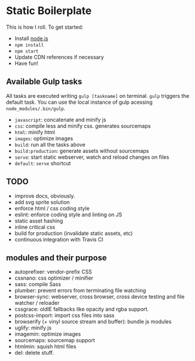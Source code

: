 # Static Boilerplate
This is how I roll. To get started:

* Install [node.js](nodejs.org)
* `npm install`
* `npm start`
* Update CDN references if necessary
* Have fun!


## Available Gulp tasks
All tasks are executed writing `gulp [taskname]` on terminal. `gulp` triggers
the default task. You can use the local instance of gulp acessing `node_modules/.bin/gulp`.

* `javascript`: concatenate and minify js
* `css`: compile less and minify css. generates sourcemaps
* `html`: minify html
* `images`: optimize images
* `build`: run all the tasks above
* `build:production`: generate assets without sourcemaps
* `serve`: start static webserver, watch and reload changes on files
* `default`: `serve` shortcut


## TODO
* improve docs, obviously.
* add svg sprite solution
* enforce html / css coding style
* eslint: enforce coding style and linting on JS
* static asset hashing
* inline critical css
* build for production (invalidate static assets, etc)
* continuous integration with Travis CI

## modules and their purpose
* autoprefixer: vendor-prefix CSS
* cssnano: css optimizer / minifier
* sass: compile Sass
* plumber: prevent errors from terminating file watching
* browser-sync: webserver, cross browser, cross device testing and file watcher / reloader
* cssgrace: oldIE fallbacks like opacity and rgba support.
* postcss-import: import css files into sass
* browserify (+ vinyl source stream and buffer): bundle js modules
* uglify: minify js
* imagemin: optimize images
* sourcemaps: sourcemap support
* htmlmin: squish html files
* del: delete stuff.

